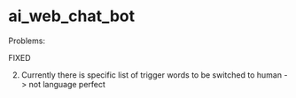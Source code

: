 # ai_web_chat_bot

Problems:
<!-- 1) Saves history of chatwoot replies into the same db file -> somehow having 2 db files now --> FIXED
2) Currently there is specific list of trigger words to be switched to human -> not language perfect
